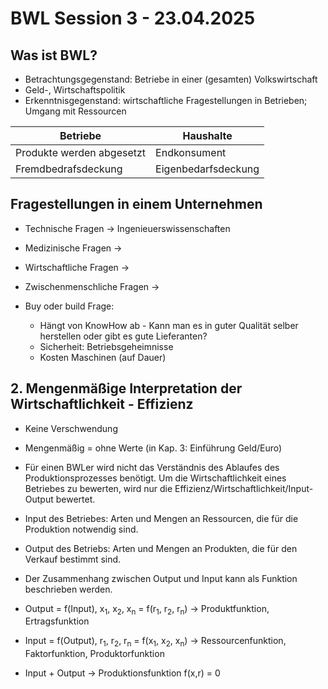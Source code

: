 # BWL Session 3 - 23.04.2025

## Was ist BWL?

* Betrachtungsgegenstand: Betriebe in einer (gesamten) Volkswirtschaft
* Geld-, Wirtschaftspolitik
* Erkenntnisgegenstand: wirtschaftliche Fragestellungen in Betrieben; Umgang mit Ressourcen



| Betriebe                  | Haushalte           |
| ------------------------- | ------------------- |
| Produkte werden abgesetzt | Endkonsument        |
| Fremdbedrafsdeckung       | Eigenbedarfsdeckung |



## Fragestellungen in einem Unternehmen

* Technische Fragen &rarr; Ingenieuerswissenschaften
* Medizinische Fragen &rarr;
* Wirtschaftliche Fragen &rarr;
* Zwischenmenschliche Fragen &rarr;





* Buy oder build Frage:
  * Hängt von KnowHow ab - Kann man es in guter Qualität selber herstellen oder gibt es gute Lieferanten?
  * Sicherheit: Betriebsgeheimnisse
  * Kosten Maschinen (auf Dauer)



## 2. Mengenmäßige Interpretation der Wirtschaftlichkeit - Effizienz

* Keine Verschwendung
* Mengenmäßig = ohne Werte (in Kap. 3: Einführung Geld/Euro)
* Für einen BWLer wird nicht das Verständnis des Ablaufes des Produktionsprozesses benötigt. Um die Wirtschaftlichkeit eines Betriebes zu bewerten, wird nur die Effizienz/Wirtschaftlichkeit/Input-Output bewertet.



* Input des Betriebes: Arten und Mengen an Ressourcen, die für die Produktion notwendig sind.
* Output des Betriebs: Arten und Mengen an Produkten, die für den Verkauf bestimmt sind.
* Der Zusammenhang zwischen Output und Input kann als Funktion beschrieben werden.
* Output = f(Input), x<sub>1</sub>, x<sub>2</sub>, x<sub>n</sub> = f(r<sub>1</sub>, r<sub>2</sub>, r<sub>n</sub>) &rarr; Produktfunktion, Ertragsfunktion
* Input = f(Output), r<sub>1</sub>, r<sub>2</sub>, r<sub>n</sub> = f(x<sub>1</sub>, x<sub>2</sub>, x<sub>n</sub>) &rarr; Ressourcenfunktion, Faktorfunktion, Produktorfunktion
* Input + Output &rarr; Produktionsfunktion f(x,r) = 0